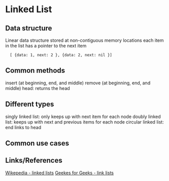 # Linked List 

## Data structure
Linear data structure
stored at non-contiguous memory locations
each item in the list has a pointer to the next item

```
  [ {data: 1, next: 2 }, {data: 2, next: nil }]
```

## Common methods
insert (at beginning, end, and middle)
remove (at beginning, end, and middle)
head: returns the head

## Different types
singly linked list: only keeps up with next item for each node
doubly linked list: keeps up with next and previous items for each node
circular linked list: end links to head

## Common use cases


## Links/References
[Wikepedia - linked lists](https://en.wikipedia.org/wiki/Linked_list)
[Geekes for Geeks - link lists](http://geeksforgeeks.org/data-structures/linked-list/#singlyLinkedList)